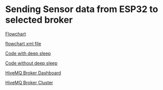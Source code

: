 # Sending Sensor data from ESP32 to selected broker
[Flowchart](https://github.com/oshani-jayawardane/SmartAgro/blob/main/ESP32_to_broker/ESP32_to_broker.drawio.png) <br/>

[flowchart xml file](https://github.com/oshani-jayawardane/SmartAgro/blob/main/ESP32_to_broker/ESP32_to_broker.drawio) <br/>

[Code with deep sleep](https://github.com/oshani-jayawardane/SmartAgro/blob/main/ESP32_to_broker/ESP32_to_broker_MQTT.ino) <br/>

[Code without deep sleep](https://github.com/oshani-jayawardane/SmartAgro/blob/main/ESP32_to_broker/ESP32_to_broker_without_deepsleep.ino) <br/>

[HiveMQ Broker Dashboard](http://www.hivemq.com/demos/websocket-client/) <br/>

[HiveMQ Broker Cluster](https://console.hivemq.cloud/) <br/>
